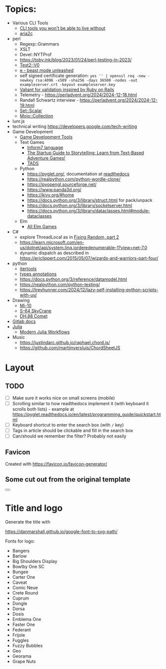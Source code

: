 
# Topics:

 - Various CLI Tools
   - [CLI tools you won't be able to live without](https://dev.to/lissy93/cli-tools-you-cant-live-without-57f6)
   - [aria2c](https://aria2.github.io/manual/en/html/aria2c.html#http-ftp-segmented-downloads)
 - perl
   - Regexp::Grammars
   - XSLT
   - Devel::NYTProf
   - https://toby.ink/blog/2023/01/24/perl-testing-in-2023/
   - [Test2::V0](https://perladvent.org/2023/2023-12-15.html)
   - [e - beast mode unleashed](https://perladvent.org/2024/2024-12-10.html)
   - self signed certificate generation: `yes '' | openssl req -new -newkey rsa:4096 -x509 -sha256 -days 36500 -nodes -out exampleserver.crt -keyout exampleserver.key`
   - [Valiant for validation inspired by Ruby on Rails](https://metacpan.org/pod/Valiant)
   - Telemetry - https://perladvent.org/2024/2024-12-18.html
   - Randall Schwartz interview - https://perladvent.org/2024/2024-12-19.html
   - [Set::Scalar](https://metacpan.org/pod/Set::Scalar)
   - [Mojo::Collection](https://metacpan.org/pod/Mojo::Collection)
 - lunr.js
 - technical writing https://developers.google.com/tech-writing
 - Game Development
   - [Game Development Tools](https://www.makeuseof.com/tag/five-free-game-development-tools-make-your-own-games/)
   - Text Games
     - [Inform7 language](https://ganelson.github.io/inform-website/)
     - [The Startup Guide to Storytelling: Learn from Text-Based Adventure Games!](https://www.taskade.com/blog/text-based-storytelling-games-startup-business/)
     - [TADS](https://www.tads.org/)
   - Python
     - https://pyglet.org/, documentation at [readthedocs](https://pyglet.readthedocs.io/en/latest/programming_guide/quickstart.html)
     - https://realpython.com/python-wordle-clone/
     - https://pyopengl.sourceforge.net/
     - https://www.panda3d.org/
     - https://kivy.org/#home
     - https://docs.python.org/3/library/struct.html for pack/unpack
     - https://docs.python.org/3/library/socketserver.html
     - https://docs.python.org/3/library/dataclasses.html#module-dataclasses
   - Elm
     - [All Elm Games](https://github.com/rofrol/elm-games/blob/master/README.md)
 - C#
   - explore ThreadLocal as in [Fixing Random, part 2](https://ericlippert.com/2019/02/04/fixing-random-part-2/)
   - https://learn.microsoft.com/en-us/dotnet/api/system.linq.iorderedenumerable-1?view=net-7.0
   - dynamic dispatch as described in https://ericlippert.com/2015/05/07/wizards-and-warriors-part-four/
 - python
   - [itertools](https://docs.python.org/3/library/itertools.html)
   - [types annotations](https://realpython.com/preview/python-type-self/)
   - https://docs.python.org/3/reference/datamodel.html
   - https://realpython.com/python-testing/
   - https://treyhunner.com/2024/12/lazy-self-installing-python-scripts-with-uv/
 - Drawing
   - [Mi-10](https://en.wikipedia.org/wiki/Mil_Mi-10)
   - [S-64 SkyCrane](https://cs.wikipedia.org/wiki/Sikorsky_S-64_Skycrane)
   - [DH.88 Comet](https://en.wikipedia.org/wiki/De_Havilland_DH.88_Comet)
 - [Gitlab docs](https://docs.gitlab.com/)
 - [Julia](https://www.julialang.org/)
   - [Modern Julia Workflows](https://modernjuliaworkflows.org/writing/)
 - Music
   - https://justindarc.github.io/raphael.chord.js/
   - https://github.com/martijnversluis/ChordSheetJS

# Layout

## TODO

 - [ ] Make sure it works nice on small screens (mobile)
 - [ ] Scrolling similar to how readthedocs implement it (with keyboard it scrolls both lists) - example at https://pyglet.readthedocs.io/en/latest/programming_guide/quickstart.html
 - [ ] Keyboard shortcut to enter the search box (with `/` key)
 - [ ] Tags in article should be clickable and fill in the search box
 - [ ] Can/should we remember the filter? Probably not easily

## Favicon

Created with https://favicon.io/favicon-generator/

## Some cut out from the original template

<div class="fixed bg-slate-700 bg-opacity-5 transition duration-200 ease-in-out inset-0 z-10 pointer-events-auto md:hidden left-0 top-0 w-full h-full hidden menu-overlay"></div>

<button aria-label="Toggle Sidebar" class="md:hidden absolute top-3 left-3 z-10 menu-trigger p-1 rounded text-slate-800 dark:text-slate-50 hover:bg-slate-100">
    <svg class="h-6 w-6" viewBox="0 0 24 24" stroke-width="2" stroke="currentcolor" fill="none" stroke-linecap="round" stroke-linejoin="round">
        <path stroke="none" d="M0 0h24v24H0z"/>
        <line x1="4" y1="6" x2="20" y2="6"/>
        <line x1="4" y1="12" x2="20" y2="12"/>
        <line x1="4" y1="18" x2="16" y2="18"/>
    </svg>
</button>

# Title and logo

Generate the title with 

https://danmarshall.github.io/google-font-to-svg-path/

Fonts for logo:

 - Bangers
 - Barlow
 - Big Shoulders Display
 - Bowlby One SC
 - Bungee
 - Carter One
 - Caveat
 - Comic Neue
 - Crete Round
 - Cuprum
 - Dongle
 - Dorsa
 - Dosis
 - Emblema One
 - Faster One
 - Federant
 - Frijole
 - Fuggles
 - Fuzzy Bubbles
 - Geo
 - Georama
 - Grape Nuts
